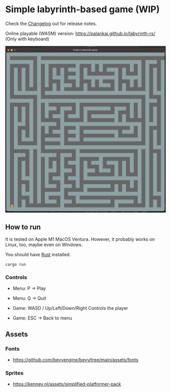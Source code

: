 # Simple labyrinth-based game (WIP)

Check the [Changelog](CHANGELOG.md) out for release notes.

Online playable (WASM) version: https://palankai.github.io/labyrinth-rs/
(Only with keyboard)

![Gameplay screenshot](docs/imgs/labyrinth-game-screen.png)

## How to run

It is tested on Apple M1 MacOS Ventura.
However, it probably works on Linux, too, maybe even on Windows.

You should have [Rust](https://www.rust-lang.org/) installed.

```
cargo run
```

### Controls
- Menu: P -> Play
- Menu: Q -> Quit

- Game: WASD / Up/Left/Down/Right Controls the player
- Game: ESC -> Back to menu


## Assets

### Fonts
- https://github.com/bevyengine/bevy/tree/main/assets/fonts

### Sprites
- https://kenney.nl/assets/simplified-platformer-pack
